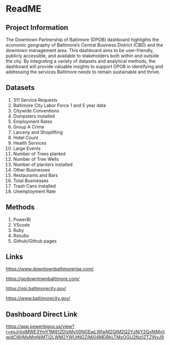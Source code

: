 # ReadME 

## Project Information 

The Downtown Partnership of Baltimore (DPOB) dashboard highlights the economic geography of Baltimore’s Central Business District (CBD) and the downtown management area. This dashboard aims to be user-friendly, publicly accessible, and available to stakeholders both within and outside the city. By integrating a variety of datasets and analytical methods, the dashboard will provide valuable insights to support DPOB in identifying and addressing the services Baltimore needs to remain sustainable and thrive. 
 
## Datasets 

1. 311 Service Requests
2. Baltimore City Labor Force 1 and 5 year data
3. Citywide Conventions
4. Dumpsters installed
5. Employment Rates
6. Group A Crime
7. Larceny and Shoplifting
8. Hotel Count
9. Health Services
10. Large Events
11. Number of Trees planted
12. Number of Tree Wells
13. Number of planters installed
14. Other Businesses
15. Restaurants and Bars
16. Total Businesses
17. Trash Cans installed
18. Unemployment Rate 

## Methods 

1. PowerBI
2. VScode
3. Ruby
4. Rstudio
5. Github/Github pages 

## Links 
https://www.downtownbaltimorerise.com/

https://godowntownbaltimore.com/

https://opi.baltimorecity.gov/

https://www.baltimorecity.gov/

## Dashboard Direct Link
https://app.powerbigov.us/view?r=eyJrIjoiMWE3YmY1MjEtZDIzMy00NGEwLWIwM2QtM2Q2YzNiY2QxNjMyIiwidCI6IjMxMmNiMTI2LWM2YWUtNGZjMi04MDBkLTMxOGU2NzljZTZjNyJ9
